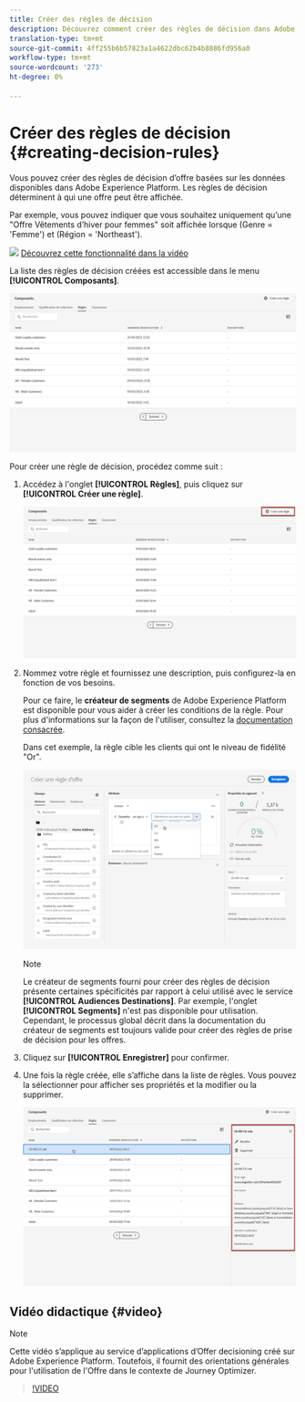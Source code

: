 ```yaml
---
title: Créer des règles de décision
description: Découvrez comment créer des règles de décision dans Adobe Experience Platform.
translation-type: tm+mt
source-git-commit: 4ff255b6b57823a1a4622dbc62b4b8886fd956a0
workflow-type: tm+mt
source-wordcount: '273'
ht-degree: 0%

---
```


# Créer des règles de décision {#creating-decision-rules}

Vous pouvez créer des règles de décision d’offre basées sur les données disponibles dans Adobe Experience Platform. Les règles de décision déterminent à qui une offre peut être affichée.

Par exemple, vous pouvez indiquer que vous souhaitez uniquement qu’une &quot;Offre Vêtements d’hiver pour femmes&quot; soit affichée lorsque (Genre = &#39;Femme&#39;) et (Région = &#39;Northeast&#39;).

![](../assets/do-not-localize/how-to-video.png) [Découvrez cette fonctionnalité dans la vidéo](#video)

La liste des règles de décision créées est accessible dans le menu **[!UICONTROL Composants]**.

![](../assets/decision_rules_list.png)

Pour créer une règle de décision, procédez comme suit :

1. Accédez à l&#39;onglet **[!UICONTROL Règles]**, puis cliquez sur **[!UICONTROL Créer une règle]**.

   ![](../assets/offers_decision_rule_creation.png)

1. Nommez votre règle et fournissez une description, puis configurez-la en fonction de vos besoins.

   Pour ce faire, le **créateur de segments** de Adobe Experience Platform est disponible pour vous aider à créer les conditions de la règle. Pour plus d&#39;informations sur la façon de l&#39;utiliser, consultez la [documentation consacrée](https://docs.adobe.com/content/help/en/experience-platform/segmentation/ui/segment-builder.html).

   Dans cet exemple, la règle cible les clients qui ont le niveau de fidélité &quot;Or&quot;.

   ![](../assets/offers_decision_rule_creation_segment.png)

   >[!NOTE]
   >
   >Le créateur de segments fourni pour créer des règles de décision présente certaines spécificités par rapport à celui utilisé avec le service **[!UICONTROL Audiences Destinations]**. Par exemple, l&#39;onglet **[!UICONTROL Segments]** n&#39;est pas disponible pour utilisation. Cependant, le processus global décrit dans la documentation du créateur de segments est toujours valide pour créer des règles de prise de décision pour les offres.

1. Cliquez sur **[!UICONTROL Enregistrer]** pour confirmer.

1. Une fois la règle créée, elle s’affiche dans la liste de règles. Vous pouvez la sélectionner pour afficher ses propriétés et la modifier ou la supprimer.

   ![](../assets/rule_created.png)

## Vidéo didactique {#video}

>[!NOTE]
>
>Cette vidéo s’applique au service d’applications d’Offer decisioning créé sur Adobe Experience Platform. Toutefois, il fournit des orientations générales pour l&#39;utilisation de l&#39;Offre dans le contexte de Journey Optimizer.

>[!VIDEO](https://video.tv.adobe.com/v/329373?quality=12)
